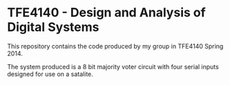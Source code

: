 TFE4140 - Design and Analysis of Digital Systems
=======

This repository contains the code produced by my group in TFE4140 Spring 2014.

The system produced is a 8 bit majority voter circuit with four serial inputs designed for use on a satalite.
